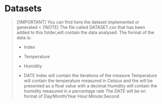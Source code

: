 # Datasets
>
>[!IMPORTANT]
>You can find here the dataset implemented or generated
<
>[!NOTE]
>The file called DATASET.csv that has been added to this folder,will contain the data analysed.
>The format of the data is:
>
> * Index
>
> * Temperature
>
> * Humidity
>
> * DATE
>Index will contain the iterations of the measure
>Temperature will contain the temperature measured in Celsius and the will be presented as a float value with a decimal
>Humidity will contain the humidity measured in a percentage rate
>The DATE will be on format of Day/Month/Year Hour:Minute:Second
